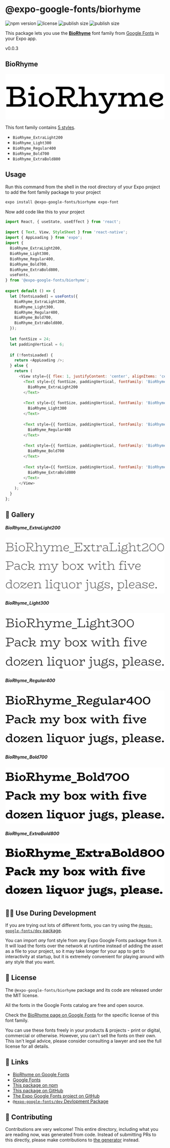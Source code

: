 # @expo-google-fonts/biorhyme

![npm version](https://flat.badgen.net/npm/v/@expo-google-fonts/biorhyme)
![license](https://flat.badgen.net/github/license/expo/google-fonts)
![publish size](https://flat.badgen.net/packagephobia/install/@expo-google-fonts/biorhyme)
![publish size](https://flat.badgen.net/packagephobia/publish/@expo-google-fonts/biorhyme)

This package lets you use the [**BioRhyme**](https://fonts.google.com/specimen/BioRhyme) font family from [Google Fonts](https://fonts.google.com/) in your Expo app.

v0.0.3

## BioRhyme

![BioRhyme](./font-family.png)

This font family contains [5 styles](#-gallery).

- `BioRhyme_ExtraLight200`
- `BioRhyme_Light300`
- `BioRhyme_Regular400`
- `BioRhyme_Bold700`
- `BioRhyme_ExtraBold800`

## Usage

Run this command from the shell in the root directory of your Expo project to add the font family package to your project
```sh
expo install @expo-google-fonts/biorhyme expo-font
```

Now add code like this to your project
```js
import React, { useState, useEffect } from 'react';

import { Text, View, StyleSheet } from 'react-native';
import { AppLoading } from 'expo';
import {
  BioRhyme_ExtraLight200,
  BioRhyme_Light300,
  BioRhyme_Regular400,
  BioRhyme_Bold700,
  BioRhyme_ExtraBold800,
  useFonts,
} from '@expo-google-fonts/biorhyme';

export default () => {
  let [fontsLoaded] = useFonts({
    BioRhyme_ExtraLight200,
    BioRhyme_Light300,
    BioRhyme_Regular400,
    BioRhyme_Bold700,
    BioRhyme_ExtraBold800,
  });

  let fontSize = 24;
  let paddingVertical = 6;

  if (!fontsLoaded) {
    return <AppLoading />;
  } else {
    return (
      <View style={{ flex: 1, justifyContent: 'center', alignItems: 'center' }}>
        <Text style={{ fontSize, paddingVertical, fontFamily: 'BioRhyme_ExtraLight200' }}>
          BioRhyme_ExtraLight200
        </Text>

        <Text style={{ fontSize, paddingVertical, fontFamily: 'BioRhyme_Light300' }}>
          BioRhyme_Light300
        </Text>

        <Text style={{ fontSize, paddingVertical, fontFamily: 'BioRhyme_Regular400' }}>
          BioRhyme_Regular400
        </Text>

        <Text style={{ fontSize, paddingVertical, fontFamily: 'BioRhyme_Bold700' }}>
          BioRhyme_Bold700
        </Text>

        <Text style={{ fontSize, paddingVertical, fontFamily: 'BioRhyme_ExtraBold800' }}>
          BioRhyme_ExtraBold800
        </Text>
      </View>
    );
  }
};

```

## 🔡 Gallery

##### BioRhyme_ExtraLight200
![BioRhyme_ExtraLight200](./8c7047e02059b7ea10893cf7bcfe3dc06e450dd3fb6000e05171462fedc43f7e.ttf.png)

##### BioRhyme_Light300
![BioRhyme_Light300](./b9ee5307ca507a88bed949ef452d4b6c835e503ef09b30cbb1ace6d65030e873.ttf.png)

##### BioRhyme_Regular400
![BioRhyme_Regular400](./bfe90585ffc1c3fc0d661d75c86187e9b6176836b56026b7882465f43a328616.ttf.png)

##### BioRhyme_Bold700
![BioRhyme_Bold700](./cd56fec3e00f732e0ff393a16cd304a5b4818b7b5bc437e4f418142a976284e6.ttf.png)

##### BioRhyme_ExtraBold800
![BioRhyme_ExtraBold800](./43c38cd7da3c0c61638db3dbfd450b28e4abcacc9a48011176274140cf681c2b.ttf.png)


## 👩‍💻 Use During Development

If you are trying out lots of different fonts, you can try using the [`@expo-google-fonts/dev` package](https://github.com/expo/google-fonts/tree/master/font-packages/dev#readme).

You can import *any* font style from any Expo Google Fonts package from it. It will load the fonts
over the network at runtime instead of adding the asset as a file to your project, so it may take longer
for your app to get to interactivity at startup, but it is extremely convenient
for playing around with any style that you want.

## 📖 License

The `@expo-google-fonts/biorhyme` package and its code are released under the MIT license.

All the fonts in the Google Fonts catalog are free and open source.

Check the [BioRhyme page on Google Fonts](https://fonts.google.com/specimen/BioRhyme) for the specific license of this font family.

You can use these fonts freely in your products & projects - print or digital, commercial or otherwise. However, you can't sell the fonts on their own. This isn't legal advice, please consider consulting a lawyer and see the full license for all details.

## 🔗 Links

- [BioRhyme on Google Fonts](https://fonts.google.com/specimen/BioRhyme)
- [Google Fonts](https://fonts.google.com/)
- [This package on npm](https://www.npmjs.com/package/@expo-google-fonts/biorhyme)
- [This package on GitHub](https://github.com/expo/google-fonts/tree/master/font-packages/biorhyme)
- [The Expo Google Fonts project on GitHub](https://github.com/expo/google-fonts)
- [`@expo-google-fonts/dev` Devlopment Package](https://github.com/expo/google-fonts/tree/master/font-packages/dev)


## 🤝 Contributing

Contributions are very welcome! This entire directory, including what you are reading now, was generated from code. Instead of submitting PRs to this directly, please make contributions to [the generator](https://github.com/expo/google-fonts/tree/master/packages/generator) instead.

